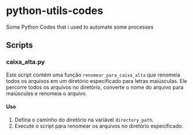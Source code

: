 # python-utils-codes
Some Python Codes that i used to automate some processes

## Scripts

### caixa_alta.py
Este script contém uma função `renomear_para_caixa_alta` que renomeia todos os arquivos em um diretório especificado para letras maiúsculas. Ele percorre todos os arquivos no diretório, converte o nome do arquivo para maiúsculas e renomeia o arquivo.

#### Uso
1. Defina o caminho do diretório na variável `directory_path`.
2. Execute o script para renomear os arquivos no diretório especificado.
